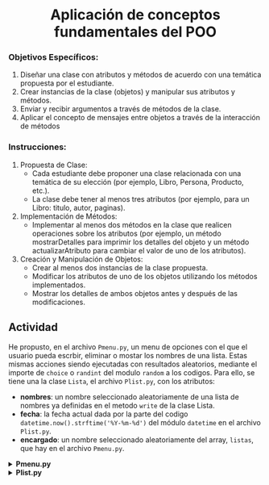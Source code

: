 <h1 align="center">Aplicación de conceptos fundamentales del POO</h1>

### Objetivos Específicos:

1. Diseñar una clase con atributos y métodos de acuerdo con una temática propuesta por el estudiante.
2. Crear instancias de la clase (objetos) y manipular sus atributos y métodos.
3. Enviar y recibir argumentos a través de métodos de la clase.
4. Aplicar el concepto de mensajes entre objetos a través de la interacción de métodos

### Instrucciones:

1. Propuesta de Clase:
   - Cada estudiante debe proponer una clase relacionada con una temática de su elección (por ejemplo, Libro, Persona, Producto, etc.).
   - La clase debe tener al menos tres atributos (por ejemplo, para un Libro: titulo, autor, paginas).
2. Implementación de Métodos:
   - Implementar al menos dos métodos en la clase que realicen operaciones sobre los atributos (por ejemplo, un método mostrarDetalles para imprimir los detalles del objeto y un método actualizarAtributo para cambiar el valor de uno de los atributos).
3. Creación y Manipulación de Objetos:
   - Crear al menos dos instancias de la clase propuesta.
   - Modificar los atributos de uno de los objetos utilizando los métodos implementados.
   - Mostrar los detalles de ambos objetos antes y después de las modificaciones.

## Actividad

He propusto, en el archivo `Pmenu.py`, un menu de opciones con el que el usuario pueda escrbir, eliminar o mostar los nombres de una lista. Estas mismas acciones siendo ejecutadas con resultados aleatorios, mediante el importe de `choice` o `randint` del modulo `random` a los codigos. Para ello, se tiene una la clase `Lista`, el archivo `Plist.py`, con los atributos:

- **nombres**: un nombre seleccionado aleatoriamente de una lista de nombres ya definidas en el metodo `write` de la clase Lista.
- **fecha**: la fecha actual dada por la parte del codigo `datetime.now().strftime('%Y-%m-%d')` del módulo `datetime` en el archivo `Plist.py`.
- **encargado**: un nombre seleccionado aleatoriamente del array, `listas`, que hay en el archivo `Pmenu.py`.

<details>
  <summary><b>Pmenu.py</b></summary>
  <img src="./assets/Pmenu.png" alt="Pmenu.py">
</details>

<details>
  <summary><b>Plist.py</b></summary>
  <img src="./assets/Plist.png" alt="Plist.py">
</details>
